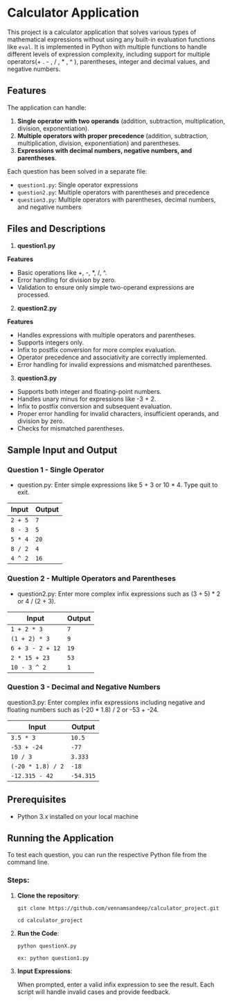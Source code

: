 # Calculator Application

This project is a calculator application that solves various types of mathematical expressions without using any built-in evaluation functions like `eval`. It is implemented in Python with multiple functions to handle different levels of expression complexity, including support for multiple operators(+ . - , / , * , ^ ), parentheses, integer and decimal values, and negative numbers.

## Features

The application can handle:
1. **Single operator with two operands** (addition, subtraction, multiplication, division, exponentiation).
2. **Multiple operators with proper precedence** (addition, subtraction, multiplication, division, exponentiation) and parentheses.
3. **Expressions with decimal numbers, negative numbers, and parentheses**.

Each question has been solved in a separate file:
- `question1.py`: Single operator expressions
- `question2.py`: Multiple operators with parentheses and precedence
- `question3.py`: Multiple operators with parentheses, decimal numbers, and negative numbers

## Files and Descriptions
1. **question1.py**

**Features**
- Basic operations like +, -, *, /, ^.
- Error handling for division by zero.
- Validation to ensure only simple two-operand expressions are processed.


2. **question2.py**

**Features**
- Handles expressions with multiple operators and parentheses.
- Supports integers only.
- Infix to postfix conversion for more complex evaluation.
- Operator precedence and associativity are correctly implemented.
- Error handling for invalid expressions and mismatched parentheses.


3. **question3.py**

- Supports both integer and floating-point numbers.
- Handles unary minus for expressions like -3 + 2.
- Infix to postfix conversion and subsequent evaluation.
- Proper error handling for invalid characters, insufficient operands, and division by zero.
- Checks for mismatched parentheses.

## Sample Input and Output

### Question 1 - Single Operator
- question.py: Enter simple expressions like 5 + 3 or 10 * 4. Type quit to exit.

| Input | Output |
|-------|--------|
| `2 + 5` | `7` |
| `8 - 3` | `5` |
| `5 * 4` | `20` |
| `8 / 2` | `4` |
| `4 ^ 2` | `16` |

### Question 2 - Multiple Operators and Parentheses
- question2.py: Enter more complex infix expressions such as (3 + 5) * 2 or 4 / (2 + 3).

| Input         | Output |
|---------------|--------|
| `1 + 2 * 3`   | `7`    |
| `(1 + 2) * 3` | `9`    |
| `6 + 3 - 2 + 12` | `19` |
| `2 * 15 + 23` | `53`   |
| `10 - 3 ^ 2`  | `1`    |

### Question 3 - Decimal and Negative Numbers
question3.py: Enter complex infix expressions including negative and floating numbers such as (-20 * 1.8) / 2 or -53 + -24.

| Input                | Output   |
|----------------------|----------|
| `3.5 * 3`            | `10.5`   |
| `-53 + -24`          | `-77`    |
| `10 / 3`             | `3.333`  |
| `(-20 * 1.8) / 2`    | `-18`    |
| `-12.315 - 42`       | `-54.315`|

## Prerequisites

- Python 3.x installed on your local machine

## Running the Application

To test each question, you can run the respective Python file from the command line.

### Steps:
1. **Clone the repository**:

   ```git clone https://github.com/vennamsandeep/calculator_project.git```

   ```cd calculator_project```

2. **Run the Code**:

   ```python questionX.py```
   
   ```ex: python question1.py```

3. **Input Expressions**:

   When prompted, enter a valid infix expression to see the result. Each script will handle invalid cases and provide feedback.